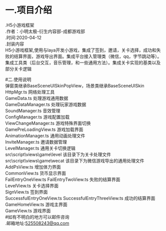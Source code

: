 # 一.项目介绍
.H5小游戏框架  
.作者：小明太极-衍生内容部-成都游戏部  
.时间:2020-04-12  
.封装内容  
    H5小游戏框架,使用与laya开发小游戏，集成了签到，邀请，关卡选择，成功和失败的结算界面，游戏导出界面。集成平台接入管理类（微信，qq，字节跳动等）。集成工具类（后台交互，音乐管理，和一些通用方法）。集成关卡实现的基类以及部分关卡逻辑  
   
#二.使用说明  
  弹窗类继承BaseSceneUISkinPopView，场景类继承BaseSceneUISkin  
  HttpMgr.ts   网络处理工具  
  GameData.ts  处理游戏通用数据  
  GameDataManager.ts 处理玩家游戏数据  
  SoundManager.ts   音效管理  
  ConfigManager.ts  游戏配置加载  
  ViewChangeManager.ts 游戏特殊界面切换  
  GamePreLoadingView.ts 游戏加载界面  
  AnimationManager.ts  通用动画处理文件  
  InviteManager.ts  邀请数据管理  
  LevelManager.ts   通用关卡切换逻辑  
  src\script\views\game\level 该目录下为关卡处理文件  
  src\script\views\game\wecat 该目录下为微信游戏导出的通用处理文件  
  AddPsView.ts 增加体力界面  
  CommonView.ts 货币显示界面  
  FailEntryOneView.ts FailEntryTwoView.ts 失败的结算界面  
  LevelView.ts 关卡选择界面  
  SignView.ts 签到界面  
  SuccessfulEntryOneView.ts SuccessfulEntryThreeView.ts 成功的结算界面  
  GameHomeView.ts 游戏主界面  
  GameView.ts 游戏界面  
  #如有不明白的地方可以邮件咨询  
   .邮箱地址:525508243@qq.com  
   
  
  
